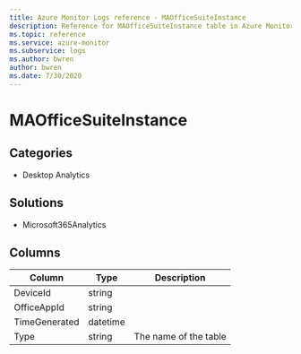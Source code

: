 ```yaml
---
title: Azure Monitor Logs reference - MAOfficeSuiteInstance
description: Reference for MAOfficeSuiteInstance table in Azure Monitor Logs.
ms.topic: reference
ms.service: azure-monitor
ms.subservice: logs
ms.author: bwren
author: bwren
ms.date: 7/30/2020
---
```


# MAOfficeSuiteInstance

 

## Categories

- Desktop Analytics
## Solutions

- Microsoft365Analytics




## Columns

|Column|Type|Description|
|---|---|---|
|DeviceId|string||
|OfficeAppId|string||
|TimeGenerated|datetime||
|Type|string|The name of the table|
